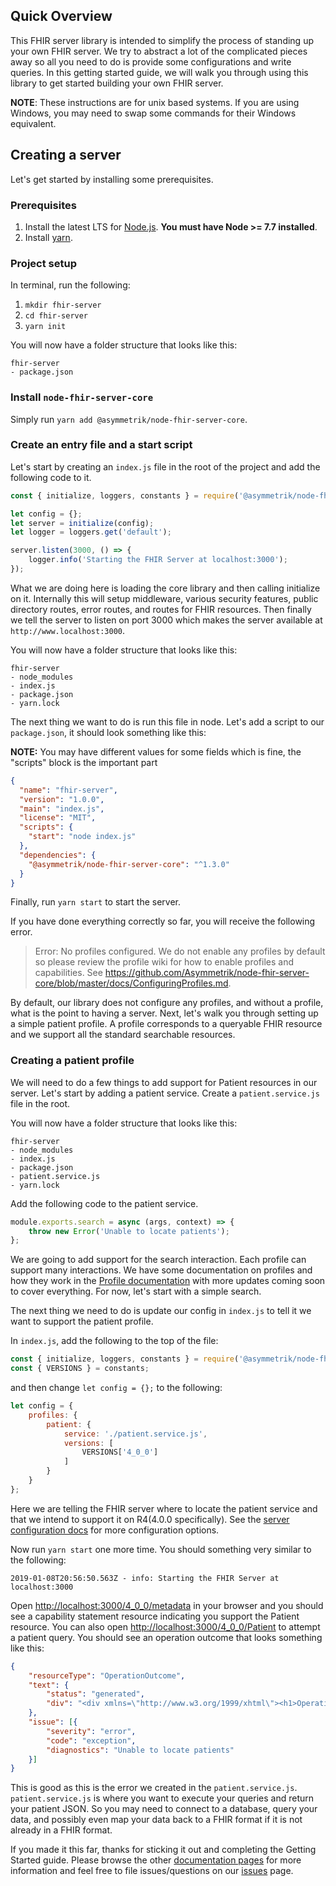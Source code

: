 ## Quick Overview

This FHIR server library is intended to simplify the process of standing up your own FHIR server. We try to abstract a lot of the complicated pieces away so all you need to do is provide some configurations and write queries. In this getting started guide, we will walk you through using this library to get started building your own FHIR server. 

**NOTE**: These instructions are for unix based systems. If you are using Windows, you may need to swap some commands for their Windows equivalent.

## Creating a server

Let's get started by installing some prerequisites.

### Prerequisites

1. Install the latest LTS for [Node.js](https://nodejs.org/en/). **You must have Node >= 7.7 installed**.
2. Install [yarn](https://yarnpkg.com/en/docs/install).

### Project setup

In terminal, run the following:

1. `mkdir fhir-server`
2. `cd fhir-server`
3. `yarn init`

You will now have a folder structure that looks like this:

```shell
fhir-server
- package.json
```

### Install `node-fhir-server-core`

Simply run `yarn add @asymmetrik/node-fhir-server-core`.

### Create an entry file and a start script

Let's start by creating an `index.js` file in the root of the project and add the following code to it.

```javascript
const { initialize, loggers, constants } = require('@asymmetrik/node-fhir-server-core');

let config = {};
let server = initialize(config);
let logger = loggers.get('default');

server.listen(3000, () => {
	logger.info('Starting the FHIR Server at localhost:3000');
});
```

What we are doing here is loading the core library and then calling initialize on it. Internally this will setup middleware, various security features, public directory routes, error routes, and routes for FHIR resources. Then finally we tell the server to listen on port 3000 which makes the server available at `http://www.localhost:3000`.

You will now have a folder structure that looks like this:

```shell
fhir-server
- node_modules
- index.js
- package.json
- yarn.lock
```

The next thing we want to do is run this file in node. Let's add a script to our `package.json`, it should look something like this:

**NOTE:** You may have different values for some fields which is fine, the "scripts" block is the important part
```json
{
  "name": "fhir-server",
  "version": "1.0.0",
  "main": "index.js",
  "license": "MIT",
  "scripts": {
    "start": "node index.js"
  },
  "dependencies": {
    "@asymmetrik/node-fhir-server-core": "^1.3.0"
  }
}
```

Finally, run `yarn start` to start the server.

If you have done everything correctly so far, you will receive the following error.

> Error: No profiles configured. We do not enable any profiles by default so please review the profile wiki for how to enable profiles and capabilities. See https://github.com/Asymmetrik/node-fhir-server-core/blob/master/docs/ConfiguringProfiles.md.

By default, our library does not configure any profiles, and without a profile, what is the point to having a server. Next, let's walk you through setting up a simple patient profile. A profile corresponds to a queryable FHIR resource and we support all the standard searchable resources.

### Creating a patient profile

We will need to do a few things to add support for Patient resources in our server. Let's start by adding a patient service. Create a `patient.service.js` file in the root.

You will now have a folder structure that looks like this:

```shell
fhir-server
- node_modules
- index.js
- package.json
- patient.service.js
- yarn.lock
```

Add the following code to the patient service.

```javascript
module.exports.search = async (args, context) => {
	throw new Error('Unable to locate patients');
};
```

We are going to add support for the search interaction. Each profile can support many interactions. We have some documentation on profiles and how they work in the [Profile documentation](./ConfiguringProfiles.md) with more updates coming soon to cover everything. For now, let's start with a simple search.

The next thing we need to do is update our config in `index.js` to tell it we want to support the patient profile.

In `index.js`, add the following to the top of the file:

```javascript
const { initialize, loggers, constants } = require('@asymmetrik/node-fhir-server-core');
const { VERSIONS } = constants;
```

and then change `let config = {};` to the following:

```javascript
let config = {
	profiles: {
		patient: {
			service: './patient.service.js',
			versions: [
				VERSIONS['4_0_0']
			]
		}
	}
};
```

Here we are telling the FHIR server where to locate the patient service and that we intend to support it on R4(4.0.0 specifically). See the [server configuration docs](./ServerConfiguration.md) for more configuration options.

Now run `yarn start` one more time. You should something very similar to the following:

```shell
2019-01-08T20:56:50.563Z - info: Starting the FHIR Server at localhost:3000
```

Open [http://localhost:3000/4_0_0/metadata](http://localhost:3000/4_0_0/metadata) in your browser and you should see a capability statement resource indicating you support the Patient resource. You can also open [http://localhost:3000/4_0_0/Patient](http://localhost:3000/4_0_0/Patient) to attempt a patient query. You should see an operation outcome that looks something like this:

```json
{
    "resourceType": "OperationOutcome",
    "text": {
        "status": "generated",
        "div": "<div xmlns=\"http://www.w3.org/1999/xhtml\"><h1>Operation Outcome</h1><table border=\"0\"><table border=\"0\"><tr><td style=\"font-weight: bold;\">error</td><td><pre>Unable to locate patients</pre></td></tr></table></div>"
    },
    "issue": [{
        "severity": "error",
        "code": "exception",
        "diagnostics": "Unable to locate patients"
    }]
}
```

This is good as this is the error we created in the `patient.service.js`. `patient.service.js` is where you want to execute your queries and return your patient JSON. So you may need to connect to a database, query your data, and possibly even map your data back to a FHIR format if it is not already in a FHIR format.

If you made it this far, thanks for sticking it out and completing the Getting Started guide. Please browse the other [documentation pages](../docs) for more information and feel free to file issues/questions on our [issues](https://github.com/Asymmetrik/node-fhir-server-core/issues) page.
